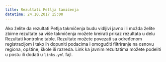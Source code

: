```yaml
---
title: Rezultati Petlja tamičenja
datetime: 24.10.2017 15:00
---
```

Ako želite da rezultati Petlja takmičenja budu vidljivi javno ili možda želite
zbirne rezultate sa više takmičenja možete kreirati prikaz rezultata u delu
Rezultati kontrolne table. Rezultate možete povezati sa određenom registracijom
i tako ih dopuniti podacima i omogućiti filtriranje na osnovu regiona, opštine,
škole ili razreda. Link ka javnim rezultatima možete podeliti u postu
ili dodati u `links.yml` fajl.
